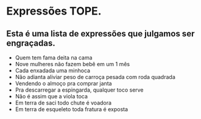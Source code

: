 # Expressões TOPE.

## Esta é uma lista de expressões que julgamos ser engraçadas.

* Quem tem fama deita na cama
* Nove mulheres não fazem bebê em um 1 mês
* Cada enxadada uma minhoca
* Não adianta aliviar peso de carroça pesada com roda quadrada
* Vendendo o almoço pra comprar janta
* Pra descarregar a espingarda, qualquer toco serve
* Não é assim que a viola toca
* Em terra de saci todo chute é voadora
* Em terra de esqueleto toda fratura é exposta